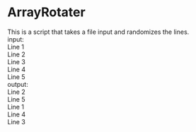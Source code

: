 # ArrayRotater

This is a script that takes a file input and randomizes the lines.\
	input:\
	 Line 1\
	 Line 2\
	 Line 3\
	 Line 4\
	 Line 5\
	output:\
	 Line 2\
	 Line 5\
	 Line 1\
	 Line 4\
	 Line 3